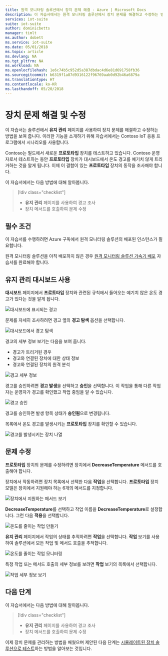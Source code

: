 ```yaml
---
title: 원격 모니터링 솔루션에서 장치 문제 해결 - Azure | Microsoft Docs
description: 이 자습서에서는 원격 모니터링 솔루션에서 장치 문제를 해결하고 수정하는 방법을 보여 줍니다.
services: iot-suite
suite: iot-suite
author: dominicbetts
manager: timlt
ms.author: dobett
ms.service: iot-suite
ms.date: 05/01/2018
ms.topic: article
ms.devlang: NA
ms.tgt_pltfrm: NA
ms.workload: NA
ms.openlocfilehash: 1e6c74b5c952d5a387dbdac4d6e81d691758fb36
ms.sourcegitcommit: b6319f1a87d9316122f96769aab0d92b46a6879a
ms.translationtype: HT
ms.contentlocale: ko-KR
ms.lasthandoff: 05/20/2018
---
```

# <a name="troubleshoot-and-remediate-device-issues"></a>장치 문제 해결 및 수정

이 자습서는 솔루션에서 **유지 관리** 페이지를 사용하여 장치 문제를 해결하고 수정하는 방법을 보여 줍니다. 이러한 기능을 소개하기 위해 자습서에서는 Contoso IoT 응용 프로그램에서 시나리오를 사용합니다.

Contoso는 필드에서 새로운 **프로토타입** 장치를 테스트하고 있습니다. Contoso 운영자로서 테스트하는 동안 **프로토타입** 장치가 대시보드에서 온도 경고를 예기치 않게 트리거하는 것을 알게 됩니다. 이제 이 결함이 있는 **프로토타입** 장치의 동작을 조사해야 합니다.

이 자습서에서는 다음 방법에 대해 알아봅니다.

>[!div class="checklist"]
> * **유지 관리** 페이지를 사용하여 경고 조사
> * 장치 메서드를 호출하여 문제 수정

## <a name="prerequisites"></a>필수 조건

이 자습서를 수행하려면 Azure 구독에서 원격 모니터링 솔루션의 배포된 인스턴스가 필요합니다.

원격 모니터링 솔루션을 아직 배포하지 않은 경우 [원격 모니터링 솔루션 가속기 배포](iot-accelerators-remote-monitoring-deploy.md) 자습서를 완료해야 합니다.

## <a name="use-the-maintenance-dashboard"></a>유지 관리 대시보드 사용

**대시보드** 페이지에서 **프로토타입** 장치와 관련된 규칙에서 들어오는 예기치 않은 온도 경고가 있다는 것을 알게 됩니다.

![대시보드에 표시되는 경고](./media/iot-accelerators-remote-monitoring-maintain/dashboardalarm.png)

문제를 자세히 조사하려면 경고 옆의 **경고 탐색** 옵션을 선택합니다.

![대시보드에서 경고 탐색](./media/iot-accelerators-remote-monitoring-maintain/dashboardexplorealarm.png)

경고의 세부 정보 보기는 다음을 보여 줍니다.

* 경고가 트리거된 경우
* 경고와 연결된 장치에 대한 상태 정보
* 경고와 연결된 장치의 원격 분석

![경고 세부 정보](./media/iot-accelerators-remote-monitoring-maintain/maintenancealarmdetail.png)

경고를 승인하려면 **경고 발생**을 선택하고 **승인**을 선택합니다. 이 작업을 통해 다른 작업자는 운영자가 경고를 확인했고 작업 중임을 알 수 있습니다.

![경고 승인](./media/iot-accelerators-remote-monitoring-maintain/maintenanceacknowledge.png)

경고를 승인하면 발생 항목 상태가 **승인됨**으로 변경됩니다.

목록에서 온도 경고를 발생시키는 **프로토타입** 장치를 확인할 수 있습니다.

![경고를 발생시키는 장치 나열](./media/iot-accelerators-remote-monitoring-maintain/maintenanceresponsibledevice.png)

## <a name="remediate-the-issue"></a>문제 수정

**프로토타입** 장치의 문제를 수정하려면 장치에서 **DecreaseTemperature** 메서드를 호출해야 합니다.

장치에서 작동하려면 장치 목록에서 선택한 다음 **작업**을 선택합니다. **프로토타입** 장치 모델은 장치에서 지원해야 하는 6개의 메서드를 지정합니다.

![장치에서 지원하는 메서드 보기](./media/iot-accelerators-remote-monitoring-maintain/maintenancemethods.png)

**DecreaseTemperature**를 선택하고 작업 이름을 **DecreaseTemperature**로 설정합니다. 그런 다음 **적용**을 선택합니다.

![온도를 줄이는 작업 만들기](./media/iot-accelerators-remote-monitoring-maintain/maintenancecreatejob.png)

**유지 관리** 페이지에서 작업의 상태를 추적하려면 **작업**을 선택합니다. **작업** 보기를 사용하여 솔루션에서 모든 작업 및 메서드 호출을 추적합니다.

![온도를 줄이는 작업 모니터링](./media/iot-accelerators-remote-monitoring-maintain/maintenancerunningjob.png)

특정 작업 또는 메서드 호출의 세부 정보를 보려면 **작업** 보기의 목록에서 선택합니다.

![작업 세부 정보 보기](./media/iot-accelerators-remote-monitoring-maintain/maintenancejobdetail.png)

## <a name="next-steps"></a>다음 단계

이 자습서에서는 다음 방법에 대해 알아봅니다.

<!-- Repeat task list from intro -->
>[!div class="checklist"]
> * **유지 관리** 페이지를 사용하여 경고 조사
> * 장치 메서드를 호출하여 문제 수정

이제 장치 문제를 관리하는 방법을 배웠으며 제안된 다음 단계는 [시뮬레이트된 장치 솔루션으로 테스트](iot-accelerators-remote-monitoring-test.md)하는 방법을 알아보는 것입니다.

<!-- Next tutorials in the sequence -->